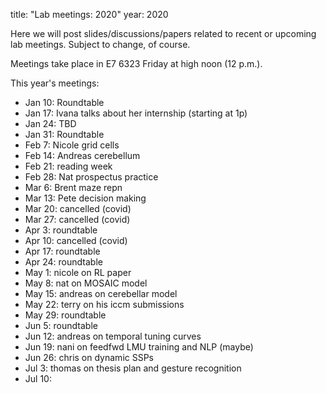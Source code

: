title: "Lab meetings: 2020"
year: 2020

Here we will post slides/discussions/papers related to recent or upcoming lab meetings. Subject to change, of course.

Meetings take place in E7 6323 Friday at high noon (12 p.m.).

This year's meetings:

* Jan 10: Roundtable
* Jan 17: Ivana talks about her internship (starting at 1p)
* Jan 24: TBD
* Jan 31: Roundtable
* Feb 7: Nicole grid cells
* Feb 14: Andreas cerebellum
* Feb 21: reading week
* Feb 28: Nat prospectus practice
* Mar 6: Brent maze repn
* Mar 13: Pete decision making
* Mar 20: cancelled (covid)
* Mar 27: cancelled (covid)
* Apr 3: roundtable
* Apr 10: cancelled (covid)
* Apr 17: roundtable
* Apr 24: roundtable
* May 1: nicole on RL paper
* May 8: nat on MOSAIC model
* May 15: andreas on cerebellar model
* May 22: terry on his iccm submissions 
* May 29: roundtable
* Jun 5: roundtable
* Jun 12: andreas on temporal tuning curves
* Jun 19: nani on feedfwd LMU training and NLP (maybe)
* Jun 26: chris on dynamic SSPs
* Jul 3: thomas on thesis plan and gesture recognition
* Jul 10: 

